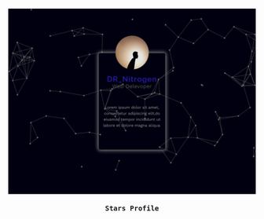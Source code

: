 <a href="https://ashkan-sharafie.ir/profile/"><img src="image/Profile ScreenShot.png" alt="Header Image" align="center" style="width:50;"></a>
    <h4 align="center"><samp> Stars Profile </samp></h4>
</div>
<!-- <p align="center">
    All of my projects are available at <a href="https://ashkan-sharafie.ir" target="_follow" title="Ashkan Sharafie">https://ashkan-sharafie.ir</a>
</p>
<p align="center">My Profile</p>

<br/> -->

<p align="center">
    <img alt="GitHub language count" src="https://img.shields.io/github/languages/count/DR-Nitrogen7/DR_Nitrogen-Profile">
    &nbsp;
    <img alt="GitHub last commit" src="https://img.shields.io/github/last-commit/DR-Nitrogen7/DR_Nitrogen-Profile">
    &nbsp;
    <img alt="License" src="https://img.shields.io/badge/license-MIT-brightgreen">
</p>

<h1 align="center">
    📊 Repo Stats
</h1>

<p align="center">
    <img src="https://img.shields.io/github/release/DR-Nitrogen7/DR_Nitrogen-Profile.svg" alt="release">
    <img src="https://img.shields.io/github/downloads/DR-Nitrogen7/DR_Nitrogen-Profile/total.svg" alt="downloads">
    <img src="https://img.shields.io/github/forks/DR-Nitrogen7/DR_Nitrogen-Profile.svg" alt="forks">
    <img src="https://img.shields.io/github/stars/DR-Nitrogen7/DR_Nitrogen-Profile.svg" alt="stars">
    <img src="https://img.shields.io/github/watchers/DR-Nitrogen7/DR_Nitrogen-Profile.svg" alt="watchers">
</p>

<br/>

<h1 align="center">
    💻 Technologies
</h1>

<div align="center">
    <img src="https://img.shields.io/badge/JavaScript-1c1d29?style=for-the-badge&logo=javascript&logoColor=281cb3" alt="JavaScript" style="border-radius:15px"/>
    <img src="https://img.shields.io/badge/HTML5-1c1d29?style=for-the-badge&logo=html5&logoColor=281cb3" alt="HTML5" style="border-radius:15px"/>
    <img src="https://img.shields.io/badge/CSS3-1c1d29?style=for-the-badge&logo=css3&logoColor=281cb3" alt="CSS3" style="border-radius:15px"/>
</div>
<h1 align="center">
   🤝 Contributing
</h1>

1. [Fork the repository](https://github.com/DR-Nitrogen7/DR_Nitrogen-Profile/fork)
1. [Star the repository](https://github.com/DR-Nitrogen7/DR_Nitrogen-Profile/star)
<h1 align="center">
    ⚠️ License & 📝 Credits
</h1>

Stars profile is open-source profile licensed under the MIT General Public License v1.0. created by [@AshkanSharafi](https://github.com/AshkanSharafi).

-Thanks to my dear friend for debugging [@im-parsa](https://github.com/im-parsa)!
